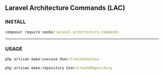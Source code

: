 ## Laravel Architecture Commands (LAC)

### INSTALL
```cmd
composer require neoko/laravel-architecture-commands
```

<hr>

### USAGE
```cmd
php artisan make:usecase User/CreateUseCase
```
```cmd
php artisan make:repository User/CreateRepository
```
